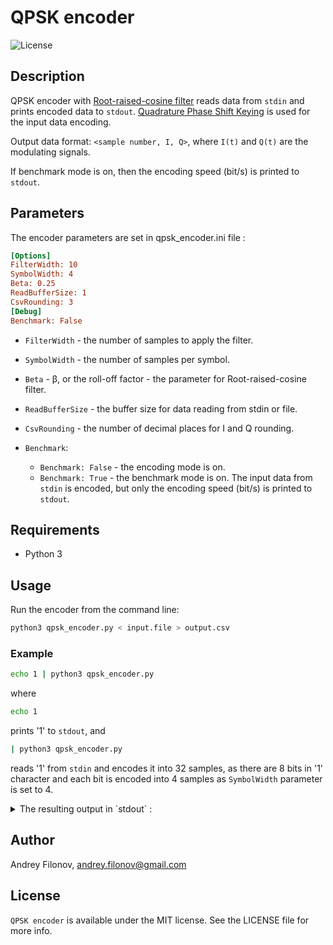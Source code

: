 
# QPSK encoder
![License](https://img.shields.io/badge/licence-MIT-blue.svg)

## Description
QPSK encoder with <a href="https://en.wikipedia.org/wiki/Root-raised-cosine_filter">Root-raised-cosine filter</a> reads data from `stdin` and prints encoded data to `stdout`. 
<a href="https://en.wikipedia.org/wiki/Phase-shift_keying#Quadrature_phase-shift_keying_(QPSK)">Quadrature Phase Shift Keying</a> is used for the input data encoding.

Output data format: `<sample number, I, Q>`, where `I(t)` and `Q(t)` are the modulating signals.

If benchmark mode is on, then the encoding speed (bit/s) is printed to `stdout`.

## Parameters
The encoder parameters are set in qpsk_encoder.ini file :
```ini
[Options]
FilterWidth: 10
SymbolWidth: 4
Beta: 0.25
ReadBufferSize: 1
CsvRounding: 3
[Debug]
Benchmark: False
```
- `FilterWidth` - the number of samples to apply the filter.

- `SymbolWidth` - the number of samples per symbol.

- `Beta` - β, or the roll-off factor - the parameter for Root-raised-cosine filter.

- `ReadBufferSize` - the buffer size for data reading from stdin or file.

- `CsvRounding` - the number of decimal places for I and Q rounding.
- `Benchmark`: 
	- `Benchmark: False` - the encoding mode is on.
	- `Benchmark: True`  - the benchmark mode is on. The input data from `stdin` is encoded, but only the encoding speed (bit/s) is printed to `stdout`.

## Requirements
- Python 3
## Usage
Run the encoder from the command line:
```bash
python3 qpsk_encoder.py < input.file > output.csv
```
### Example
```bash
echo 1 | python3 qpsk_encoder.py
```
where
```bash
echo 1
```
prints '1' to `stdout`, and 
```bash
| python3 qpsk_encoder.py
```
reads '1' from `stdin` and encodes it into 32 samples, as there are 8 bits in '1' character and each bit is encoded into 4 samples as `SymbolWidth` parameter is set to 4. 
<details> 
<summary>The resulting output in `stdout` : </summary><p>

```bash
1,-0.046,-0.046
2,-0.113,-0.113
3,-0.150,-0.150
4,-0.111,-0.111
5,0.101,0.101
6,0.375,0.375
7,0.495,0.495
8,0.249,0.249
9,-0.523,-0.523
10,-1.604,-1.604
11,-2.526,-2.526
12,-2.778,-2.778
13,-2.098,-2.006
14,-0.651,-0.426
15,0.996,1.296
16,2.134,2.356
17,2.254,2.144
18,1.296,0.771
19,-0.344,-1.034
20,-2.025,-2.301
21,-3.145,-2.301
22,-3.559,-1.101
23,-3.393,0.667
24,-2.979,2.079
25,-2.646,2.319
26,-2.435,1.400
27,-2.435,-0.277
28,-2.646,-2.025
29,-2.887,-3.145
30,-3.168,-3.559
31,-3.259,-3.393
32,-2.922,-2.979
```

</p></details>


## Author

Andrey Filonov, andrey.filonov@gmail.com

## License
`QPSK encoder` is available under the MIT license. See the LICENSE file for more info.

